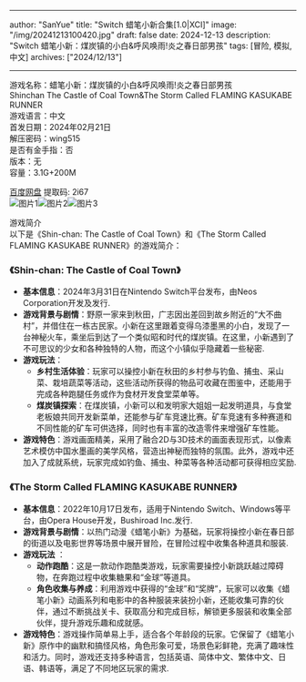 
---
author: "SanYue"
title: "Switch 蜡笔小新合集[1.0|XCI]"
image: "/img/20241213100420.jpg"
draft: false
date: 2024-12-13
description: "Switch 蜡笔小新：煤炭镇的小白&呼风唤雨!炎之春日部男孩"
tags: [冒险, 模拟, 中文]
archives: ["2024/12/13"]

---

游戏名称：蜡笔小新：煤炭镇的小白&呼风唤雨!炎之春日部男孩   
Shinchan The Castle of Coal Town&The Storm Called FLAMING KASUKABE RUNNER    
游戏语言：中文  
首发日期：2024年02月21日  
解压密码：wing515  
是否有金手指：否  
版本：无   
容量：3.1G+200M

[百度网盘](https://pan.baidu.com/s/1NIXQ8xcqAfeaOVb7YduRMw) 提取码: 2i67  
![图片1](/img/ac8686.jpg)![图片2](/img/29fc7d1.jpg)![图片3](/img/d83226.jpg)  

游戏简介  
以下是《Shin-chan: The Castle of Coal Town》和《The Storm Called FLAMING KASUKABE RUNNER》的游戏简介：

### 《Shin-chan: The Castle of Coal Town》
- **基本信息**：2024年3月31日在Nintendo Switch平台发布，由Neos Corporation开发及发行.
- **游戏背景与剧情**：野原一家来到秋田，广志因出差回到故乡附近的“大不曲村”，并借住在一栋古民家。小新在这里跟着变得乌漆墨黑的小白，发现了一台神秘火车，乘坐后到达了一个类似昭和时代的煤炭镇。在这里，小新遇到了不可思议的少女和各种独特的人物，而这个小镇似乎隐藏着一些秘密.
- **游戏玩法**：
    - **乡村生活体验**：玩家可以操控小新在秋田的乡村参与钓鱼、捕虫、采山菜、栽培蔬菜等活动，这些活动所获得的物品可收藏在图鉴中，还能用于完成各种跑腿任务或作为食材开发食堂菜单等。
    - **煤炭镇探索**：在煤炭镇，小新可以和发明家大姐姐一起发明道具，与食堂老板娘共同开发新菜单，还能参与矿车竞速比赛。矿车竞速有多种赛道和不同性能的矿车可供选择，同时也有丰富的改造零件来增强矿车性能。
- **游戏特色**：游戏画面精美，采用了融合2D与3D技术的画面表现形式，以像素艺术模仿中国水墨画的美学风格，营造出神秘而独特的氛围。此外，游戏中还加入了成就系统，玩家完成如钓鱼、捕虫、种菜等各种活动都可获得相应奖励.

### 《The Storm Called FLAMING KASUKABE RUNNER》
- **基本信息**：2022年10月17日发布，适用于Nintendo Switch、Windows等平台，由Opera House开发，Bushiroad Inc.发行.
- **游戏背景与剧情**：以热门动漫《蜡笔小新》为基础，玩家将操控小新在春日部的街道以及电影世界等场景中展开冒险，在冒险过程中收集各种道具和服装.
- **游戏玩法** ：
    - **动作跑酷**：这是一款动作跑酷类游戏，玩家需要操控小新跳跃越过障碍物，在奔跑过程中收集糖果和“金球”等道具。
    - **角色收集与养成**：利用游戏中获得的“金球”和“奖牌”，玩家可以收集《蜡笔小新》动画系列和电影中的各种服装来装扮小新，还能收集可靠的伙伴，通过不断挑战关卡、获取高分和完成目标，解锁更多服装和收集全部伙伴，提升游戏乐趣和成就感。
- **游戏特色**：游戏操作简单易上手，适合各个年龄段的玩家。它保留了《蜡笔小新》原作中的幽默和搞怪风格，角色形象可爱，场景色彩鲜艳，充满了趣味性和活力。同时，游戏还支持多种语言，包括英语、简体中文、繁体中文、日语、韩语等，满足了不同地区玩家的需求.
 
